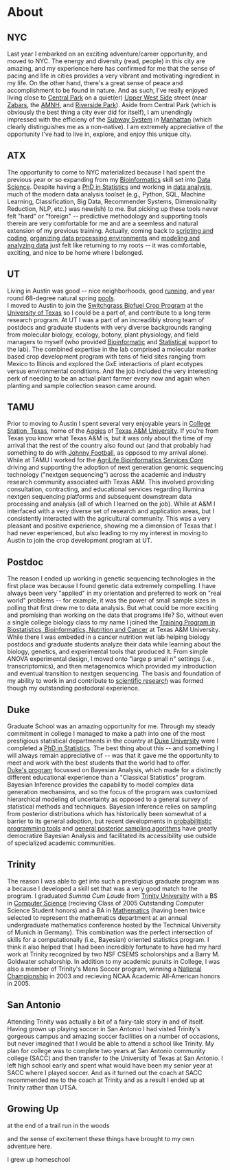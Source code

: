 # About

## NYC

Last year I embarked on an exciting adventure/career opportunity, and moved to NYC.
The energy and diversity (read, people) in this city are amazing,
and my experience here has confirmed for me that the sense of pacing and life 
in cities provides a very vibrant and motivating ingredient in my life.
On the other hand, there's a great sense of peace and accomplishment to be found
in nature. And as such, I've really enjoyed living close to [Central Park](https://www.google.com/maps/place/Central+Park/@40.7438632,-74.0175455,12z/data=!4m5!3m4!1s0x89c2589a018531e3:0xb9df1f7387a94119!8m2!3d40.7828647!4d-73.9653551) on a quiet(er)
[Upper West Side](https://www.google.com/maps/@40.7851626,-73.9739507,14z) street (near
[Zabars](https://www.google.com/maps/place/Zabar's/@40.7848188,-73.984094,16z/data=!4m5!3m4!1s0x89c258862e7ae59b:0x161b26b78af02870!8m2!3d40.7848148!4d-73.9797113),
the [AMNH](https://www.google.com/maps/place/American+Museum+of+Natural+History/@40.7802558,-73.9829629,15z/data=!4m5!3m4!1s0x89c258f4b00f7a09:0xa27d8172624c5db1!8m2!3d40.7813241!4d-73.9739882), and
[Riverside Park](https://www.google.com/maps/@40.8027274,-73.9705007,14z)).
Aside from Central Park (which is obviously the best thing a city ever did for itself), I am
unendingly impressed with the efficieny of the [Subway System](http://web.mta.info/maps/submap.html) in [Manhattan](https://en.wikipedia.org/wiki/Boroughs_of_New_York_City)
(which clearly distinguishes me as a non-native).
I am extremely appreciative of the opportunity I've had to live in, explore, and enjoy this unique city.


## ATX

The opportunity to come to NYC materialized because I had spent the previous year or so
expanding from my [Bioinformatics](https://github.com/pointOfive/Examples/tree/master/Compute#hpc) skill set
into [Data Science](https://github.com/pointOfive/Examples/tree/master/Lectures#lecture-material). 
Despite having a [PhD in Statistics](https://stat.duke.edu/people/scott-l-schwartz) and working in
[data analysis](https://github.com/pointOfive/Examples/tree/master/Papers#publications),
much of the modern data analysis toolset
(e.g., Python, SQL, Machine Learning, Classification, Big Data, Recommender Systems, Dimensionality Reduction, NLP, etc.)
was new(ish) to me.  But picking up these tools never felt "hard" or "foreign" -- predictive methodology and supporting tools therein
are very comfortable for me and are a seemless and natural extension of my previous training. 
Actually, coming back to [scripting and coding](https://github.com/pointOfive/Examples/tree/master/Code),
[organizing data processing environments](https://github.com/pointOfive/Examples/tree/master/Compute#aws-ec2emrs3) and
[modeling and analyzing data](https://github.com/pointOfive/Examples/tree/master/Examples) just felt like returning to my roots -- it was comfortable, exciting, and
nice to be home where I belonged.

## UT

Living in Austin was good -- 
nice neighborhoods, good [running](http://www.mountainbiketx.com/downloads/texas/maps/Shoal_Creek.pdf), and 
year round 68-degree natural spring [pools](https://www.google.com/maps/place/Deep+Eddy+Municipal+Pool/@30.2742588,-97.7777817,15z/data=!4m5!3m4!1s0x8644b546480d4c9f:0x36e8599164fc2421!8m2!3d30.276515!4d-97.7732058).  
I moved to Austin to join the [Switchgrass Biofuel Crop Program](https://sites.cns.utexas.edu/juenger_lab/home)
at the [University of Texas](https://integrativebio.utexas.edu)
so I could be a part of, and contribute to a long term research program.
At UT I was a part of an increadibly strong team of postdocs and graduate students with very diverse backgrounds ranging from 
molecular biology, ecology, botony, plant physiology, and field managers to myself (who provided
[Bioinformatic](https://github.com/pointOfive/Examples/tree/master/Compute#open-source-tools) and
[Statistical](https://github.com/pointOfive/Examples/tree/master/Papers#publications) support to the lab).
The combined expertise in the lab comprised a molecular marker based crop development program
with tens of field sites ranging from Mexico to Illinois and 
explored the GxE interactions of plant ecotypes versus environmental conditions.
And the job included the very interesting perk of needing to be an actual plant farmer every now and again
when planting and sample collection season came around.  


## TAMU

Prior to moving to Austin I spent several very enjoyable years in
[College Station, Texas](https://www.google.com/maps/place/College+Station,+TX/@30.5907759,-100.7740924,6z/data=!4m5!3m4!1s0x8646848619463ca3:0xc969c74db6bf6ac9!8m2!3d30.627977!4d-96.3344068), home of the
[Aggies](https://medium.com/@ln_ib/reload-collected-texas-a-m-aggie-jokes-4f74c2d86f34) of
[Texas A&M University](https://borlaug.tamu.edu).  If you're from Texas you know what Texas A&M is, but it was only
about the time of my arrival that the rest of the country also found out (and that probably had something to do with
[Johnny Football](https://www.youtube.com/watch?v=7kVxxdFOcQQ), as opposed to my arrival alone).
While at TAMU I worked for the [AgriLife Bioinformatics Services Core](http://www.txgen.tamu.edu)
driving and supporting the adoption of next generation genomic sequencing technology ("nextgen sequencing")
across the academic and industry research community associated with Texas A&M.
This involved providing consultation, contracting, and educational services
regarding Illumina nextgen sequencing platforms and subsequent downstream data processing and analysis
(all of which I learned on the job).
While at A&M I interfaced with a very diverse set of research and application areas,
but I consistently interacted with the agricultural community.
This was a very pleasant and positive experience, showing me a
dimension of Texas that I had never experienced, but also leading to my 
my interest in moving to Austin to join the crop development program at UT.


## Postdoc

The reason I ended up working in genetic sequencing technologies in the first place was because
I found genetic data extremely compelling.
I have always been very "applied" in my orientation and preferred to work on "real world" problems
-- for example, it was the power of small sample sizes in polling that first drew me to data analysis.
But what could be more exciting and promising than working on the data that programs life?
So, without even a single college biology class to my name I joined the 
[Training Program in Biostatistics, Bioinformatics, Nutrition and Cancer](https://www.stat.tamu.edu/train/index.html)
at Texas A&M University.  While there I was embeded in a cancer nutrition wet lab helping
biology postdocs and graduate students analyze their data while learning about the
biology, genetics, and experimental tools that produced it.
From simple ANOVA experimental design, I moved onto "large p small n" settings (i.e., transcriptomics),
and then metagenomics which provided my introduction and eventual transition to nextgen sequencing.
The basis and foundation of my ability to work in and contribute to
[scientific research](https://github.com/pointOfive/Examples/tree/master/Papers#publications)
was formed though my outstanding postodoral experience.


## Duke 

Graduate School was an amazing opportunity for me.
Through my steady commitment in college I managed to make a path into
one of the most prestigious statistical departments in the country at [Duke University](http://gardens.duke.edu)
were I completed a [PhD in Statistics](https://github.com/pointOfive/Examples/tree/master/Papers#publications).
The best thing about this -- and something I will always remain appreciative of -- was that it gave me the opportunity 
to meet and work with the best students that the world had to offer.  
[Duke's program](https://stat.duke.edu) focussed on Bayesian Analysis, which made for a distinctly different educational experience
than a "Classical Statistics" program. Bayesian Inference provides the capability to model complex
data generation mechansims, and so the focus of the program was customized hierarchical modeling
of uncertainty as opposed to a general survey of statistical methods and techniques. 
Bayesian Inference relies on sampling from posterior distributions which has historically been
somewhat of a barrier to its general adoption, but recent developments in
[probabilitistic programming tools](http://pymcmc.readthedocs.io/en/latest/tutorial.html)
and [general posterior sampling agorithms](http://www.stat.columbia.edu/~gelman/research/published/nuts.pdf)
have greatly democratize Bayesian Analysis and facilitated its accessibility use outside of specialized academic communities. 


## Trinity

The reason I was able to get into such a prestigious graduate program 
was a because I developed a skill set that was a very good match to the program.
I graduated *Summa Cum Laude* from [Trinity University](http://www.trinitytigers.com/sports/msoc/index)
with a BS in [Computer Science](https://new.trinity.edu/academics/departments/computer-science)
(recieving Class of 2005 Outstanding Computer Science Student honors)
and a BA in [Mathematics](https://new.trinity.edu/academics/departments/mathematics)
(having been twice selected to represent the mathematics department at an annual undergraduate mathematics conference
hosted by the Technical University of Munich in Germany).
This combination was the perfect intersection of skills for a computationally (i.e., Bayesian) oriented statistics program.
I think it also helped that I had been incredibly fortunate to have had my hard work at Trinity 
recognized by two NSF CSEMS scholorships and a Barry M. Goldwater schalorship.
In addition to my academic puruits in College, I was also a member of Trinity's Mens Soccer program,
winning a [National Championship](http://www.trinitytigers.com/history/nationalchampions/index) in 2003 and 
recieving NCAA Academic All-American honors in 2005.


## San Antonio

Attending Trinity was actually a bit of a fairy-tale story in and of itself.
Having grown up playing soccer in San Antonio I had visted Trinity's gorgeous campus
and amazing soccer facilities on a number of occasions, but never imagined that I would be
able to attend a school like Trinity. My plan for college was to complete two years at 
San Antonio community college (SACC) and then transfer to the University of Texas at
San Antonio. I left high school early and spent what would have been my senior year
at SACC where I played soccer. And as it turned out the coach at
SACC recommended me to the coach at Trinity and as a result I ended up at Trinity
rather than UTSA.




## Growing Up

at the end of a trail run in the woods

and the sense of excitement these
things have brought to my own adventure here.





I grew up homeschool